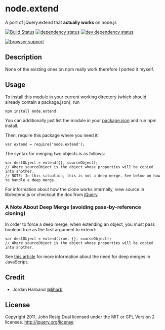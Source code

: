 # node.extend

A port of jQuery.extend that **actually works** on node.js

[![Build Status][travis-svg]][travis-url]
[![dependency status][deps-svg]][deps-url]
[![dev dependency status][dev-deps-svg]][dev-deps-url]

[![browser support][testling-png]][testling-url]


## Description

None of the existing ones on npm really work therefore I ported it myself.



## Usage

To install this module in your current working directory (which should already contain a package.json), run

```
npm install node.extend
```

You can additionally just list the module in your [package.json](https://npmjs.org/doc/json.html) and run npm install.

Then, require this package where you need it:

```
var extend = require('node.extend');
```

The syntax for merging two objects is as follows:

```
var destObject = extend({}, sourceObject);
// Where sourceObject is the object whose properties will be copied into another.
// NOTE: In this situation, this is not a deep merge. See below on how to handle a deep merge.
```

For information about how the clone works internally, view source in lib/extend.js or checkout the doc from [jQuery][]

### A Note About Deep Merge (avoiding pass-by-reference cloning)

In order to force a deep merge, when extending an object, you must pass boolean true as the first argument to extend:

```
var destObject = extend(true, {}, sourceObject);
// Where sourceObject is the object whose properties will be copied into another.
```

See [this article](http://www.jon-carlos.com/2013/is-javascript-call-by-value-or-call-by-reference/) for more information about the need for deep merges in JavaScript.

## Credit

- Jordan Harband [@ljharb][]



## License

Copyright 2011, John Resig
Dual licensed under the MIT or GPL Version 2 licenses.
http://jquery.org/license

[testling-png]: https://ci.testling.com/dreamerslab/node.extend.png
[testling-url]: https://ci.testling.com/dreamerslab/node.extend
[travis-svg]: https://travis-ci.org/dreamerslab/node.extend.svg
[travis-url]: https://travis-ci.org/dreamerslab/node.extend
[deps-svg]: https://david-dm.org/dreamerslab/node.extend.svg
[deps-url]: https://david-dm.org/dreamerslab/node.extend
[dev-deps-svg]: https://david-dm.org/dreamerslab/node.extend/dev-status.svg
[dev-deps-url]: https://david-dm.org/dreamerslab/node.extend#info=devDependencies
[jQuery]: http://api.jquery.com/jQuery.extend/
[@ljharb]: https://twitter.com/ljharb

